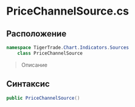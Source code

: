 
# PriceChannelSource.cs
## Расположение
```csharp
namespace TigerTrade.Chart.Indicators.Sources  
    class PriceChannelSource
```

> Описание

## Синтаксис
```csharp
public PriceChannelSource()
```
